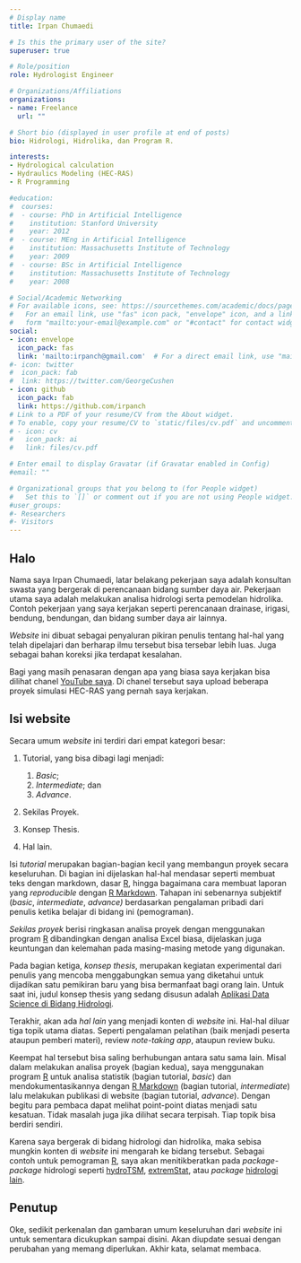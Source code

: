 ```yaml
---
# Display name
title: Irpan Chumaedi

# Is this the primary user of the site?
superuser: true

# Role/position
role: Hydrologist Engineer

# Organizations/Affiliations
organizations:
- name: Freelance
  url: ""

# Short bio (displayed in user profile at end of posts)
bio: Hidrologi, Hidrolika, dan Program R.

interests:
- Hydrological calculation
- Hydraulics Modeling (HEC-RAS)
- R Programming

#education:
#  courses:
#  - course: PhD in Artificial Intelligence
#    institution: Stanford University
#    year: 2012
#  - course: MEng in Artificial Intelligence
#    institution: Massachusetts Institute of Technology
#    year: 2009
#  - course: BSc in Artificial Intelligence
#    institution: Massachusetts Institute of Technology
#    year: 2008

# Social/Academic Networking
# For available icons, see: https://sourcethemes.com/academic/docs/page-builder/#icons
#   For an email link, use "fas" icon pack, "envelope" icon, and a link in the
#   form "mailto:your-email@example.com" or "#contact" for contact widget.
social:
- icon: envelope
  icon_pack: fas
  link: 'mailto:irpanch@gmail.com'  # For a direct email link, use "mailto:test@example.org".
#- icon: twitter
#  icon_pack: fab
#  link: https://twitter.com/GeorgeCushen
- icon: github
  icon_pack: fab
  link: https://github.com/irpanch
# Link to a PDF of your resume/CV from the About widget.
# To enable, copy your resume/CV to `static/files/cv.pdf` and uncomment the lines below.
# - icon: cv
#   icon_pack: ai
#   link: files/cv.pdf

# Enter email to display Gravatar (if Gravatar enabled in Config)
#email: ""

# Organizational groups that you belong to (for People widget)
#   Set this to `[]` or comment out if you are not using People widget.
#user_groups:
#- Researchers
#- Visitors
---
```


## Halo
Nama saya Irpan Chumaedi, latar belakang pekerjaan saya adalah konsultan swasta yang bergerak di perencanaan bidang sumber daya air. Pekerjaan utama saya adalah melakukan analisa hidrologi serta pemodelan hidrolika. Contoh pekerjaan yang saya kerjakan seperti perencanaan drainase, irigasi, bendung, bendungan, dan bidang sumber daya air lainnya.

*Website* ini dibuat sebagai penyaluran pikiran penulis tentang hal-hal yang telah dipelajari dan berharap ilmu tersebut bisa tersebar lebih luas. Juga sebagai bahan koreksi jika terdapat kesalahan.

Bagi yang masih penasaran dengan apa yang biasa saya kerjakan bisa dilihat chanel [YouTube saya](https://www.youtube.com/irpanch "chanel youtube"). Di chanel tersebut saya upload beberapa proyek simulasi HEC-RAS yang pernah saya kerjakan.

## Isi website
Secara umum *website* ini terdiri dari empat kategori besar:

1.  Tutorial, yang bisa dibagi lagi menjadi:

    1.  *Basic*;
    2.  *Intermediate*; dan
    3.  *Advance*.

2.  Sekilas Proyek.

3.  Konsep Thesis.

4.  Hal lain.

Isi *tutorial* merupakan bagian-bagian kecil yang membangun proyek secara keseluruhan. Di bagian ini dijelaskan hal-hal mendasar seperti membuat teks dengan markdown, dasar [R](https://www.r-project.org/ "situs resmi R"), hingga bagaimana cara membuat laporan yang *reproducible* dengan [R Markdown](https://rmarkdown.rstudio.com/). Tahapan ini sebenarnya subjektif (*basic*, *intermediate*, *advance)* berdasarkan pengalaman pribadi dari penulis ketika belajar di bidang ini (pemograman).

*Sekilas proyek* berisi ringkasan analisa proyek dengan menggunakan program [R](https://www.r-project.org/ "situs resmi R") dibandingkan dengan analisa Excel biasa, dijelaskan juga keuntungan dan kelemahan pada masing-masing metode yang digunakan.

Pada bagian ketiga, *konsep thesis*, merupakan kegiatan experimental dari penulis yang mencoba menggabungkan semua yang diketahui untuk dijadikan satu pemikiran baru yang bisa bermanfaat bagi orang lain. Untuk saat ini, judul konsep thesis yang sedang disusun adalah [Aplikasi Data Science di Bidang Hidrologi](https://1drv.ms/p/s!AmM8ICdF7_Uig8h1hPERdEPV2H58DQ?e=OPIaAA "Konsep thesis")*.*

Terakhir, akan ada *hal lain* yang menjadi konten di *website* ini. Hal-hal diluar tiga topik utama diatas. Seperti pengalaman pelatihan (baik menjadi peserta ataupun pemberi materi), review *note-taking app*, ataupun review buku.

Keempat hal tersebut bisa saling berhubungan antara satu sama lain. Misal dalam melakukan analisa proyek (bagian kedua), saya menggunakan program [R](https://www.r-project.org/ "situs resmi R") untuk analisa statistik (bagian tutorial, *basic*) dan mendokumentasikannya dengan [R Markdown](https://rmarkdown.rstudio.com/) (bagian tutorial, *intermediate*) lalu melakukan publikasi di website (bagian tutorial, *advance*). Dengan begitu para pembaca dapat melihat point-point diatas menjadi satu kesatuan. Tidak masalah juga jika dilihat secara terpisah. Tiap topik bisa berdiri sendiri.

Karena saya bergerak di bidang hidrologi dan hidrolika, maka sebisa mungkin konten di *website* ini mengarah ke bidang tersebut. Sebagai contoh untuk pemograman [R](https://www.r-project.org/ "situs resmi R"), saya akan menitikberatkan pada *package-package* hidrologi seperti [hydroTSM](https://cran.r-project.org/web/packages/hydroTSM/index.html), [extremStat](https://cran.r-project.org/web/packages/extremeStat/index.html), atau *package* [hidrologi lain](https://github.com/ropensci/Hydrology).

## Penutup

Oke, sedikit perkenalan dan gambaran umum keseluruhan dari *website* ini untuk sementara dicukupkan sampai disini. Akan diupdate sesuai dengan perubahan yang memang diperlukan. Akhir kata, selamat membaca.